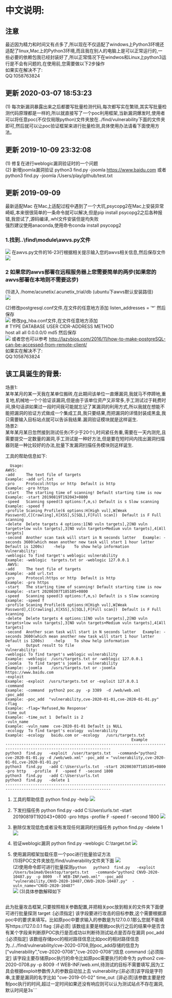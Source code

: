 中文说明:
========
## 注意
   最近因为精力和时间又有点多了,所以现在不仅适配了windows上Python3环境还适配了linux,Mac上的Python3环境,而且我在别人的电脑上是可以正常运行的,一些必要的依赖包我已经封装好了,所以正常情况下在windwos和Linux上python3运行是不会有问题的,在使用前,您需要做以下2步操作  
   如果实在解决不了:  
   QQ:1058763824
## 更新 2020-03-07 18:53:23  
   (1) 每次新漏洞暴露出来之后都要写批量检测代码,每次都写实在繁琐,其实写批量检测代码原理都是一样的,所以就直接写了一个poc利用框架,当新漏洞爆发时,使用者可以将任意poc(不仅仅局限python)文件夹放在../find/vulnerability下面的文件夹即可,然后就可以让poc验证框架来进行批量检测,具体使用办法请看下面使用方法。
## 更新 2019-10-09 23:32:08  
   (1) 修复在进行weblogic漏洞验证时的一个问题  
   (2) 新增joomla漏洞验证 python3 find.py  -joomla  https://www.baidu.com  或者 python3 find.py  -joomla  /Users/play/github/test.txt
## 更新 2019-09-09
   最新适配Mac
   在Mac上适配过程中遇到了一个大坑,psycopg2在Mac上安装异常崎岖,本来很很简单的一条命令就可以解决,但是pip install psycopg2之后各种报错,我尝试了,源码编译,.whl文件安装但是均失败  
   强烈建议使用anaconda,使用命令conda install psycopg2
### 1.找到..\find\module\awvs.py文件  
![](https://raw.githubusercontent.com/ba1ma0/images/master/find/5.png)
      在awvs.py文件的16-23行根据相关提示输入您的awvs相关信息,然后保存文件  
![](https://raw.githubusercontent.com/ba1ma0/images/master/find/3.png)

### 2 如果您的awvs部署在远程服务器上您需要简单的两步(如果您的awvs部署在本地则不需要这步)
   (1)进入 /home/acunetix/.acunetix_trial/db  (ubuntu下awvs默认安装路径)  
![](https://raw.githubusercontent.com/ba1ma0/images/master/find/4.png)
   
   (2)修改postgresql.conf文件,在文件的任意地方添加 listen_addresses = '*' 然后保存   
![](https://raw.githubusercontent.com/ba1ma0/images/master/find/6.png)
   修改pg_hba.conf文件,在文件任意地方添加      
  \# TYPE  DATABASE  USER  CIDR-ADDRESS  METHOD  
   host  all  all 0.0.0.0/0 md5 然后保存  
![](https://raw.githubusercontent.com/ba1ma0/images/master/find/7.png)
   或者您也可以参考 http://lazybios.com/2016/11/how-to-make-postgreSQL-can-be-accessed-from-remote-client/  
   如果实在解决不了:  
   QQ:1058763824
## 该工具诞生的背景:
   场景1:  
   某年某月的某一天我在某单位搬砖,在此期间该单位一直爆漏洞,我就马不停蹄地,重复地,机械地一个个验证该漏洞,但是由于该单位资产又非常多,手工测试过于耗费时间,换句话讲如果过一段时间我可能就忘记了某漏洞的利用方式,所以我就在想能不能把漏洞的验证方式做成一个集成工具,我只要结果,而把漏洞的详情封装成黑盒,我只需要输入目标站点就可以告诉我结果.漏洞验证模块就是这样诞生.  
   场景2:  
   某年某月某日忽然接到测试任务(不少于20个),时间紧任务重,需要在一天内测完,且需要提交一定数量的漏洞,手工测试是一种好方法,但是要在短时间内找出漏洞扫描器则是一种比较好的办法,批量下发漏洞扫描任务模块则这样诞生.  

工具的帮助信息如下:  

      Usage:
    AWVS:
    -add     The text file of targets                                       Example: -add url.txt
    -pro     Protocol:https or http  Default is http                        Example: -pro https
    -start   The starting time of scanning! Default starting time is now    Example: -start 20190819T192043+0800
    -speed   Scanning speed(3 options:f,m,s) Default is s Slow scanning     Example: -speed f
    -profile Scaning Profile(6 options:H[High vul],W[Weak Password],C[Crawling],X[XSS],S[SQL],F[Full scan])  Default is F Full scanning
    -delete  Delete targets 4 options:1[NO vuln targets],2[NO vuln targets+low vuln targets],3[NO vuln targets+Medium vuln targets],4[All targets]
    -second  Another scan task will start in N seconds latter   Example: -seconds 3600(which mean another new task will start 1 hour latter Default is 1200s)    -help    To show help information
    Vulnerability:
    -weblogic To find target's weblogic vulnerability                       Example: -weblogic  targets.txt or -weblogic 127.0.0.1
     AWVS:
    -add     The text file of targets                                       Example: -add url.txt
    -pro     Protocol:https or http  Default is http                        Example: -pro https
    -start   The starting time of scanning! Default starting time is now    Example: -start 20200307T185105+0800
    -speed   Scanning speed(3 options:f,m,s) Default is s Slow scanning     Example: -speed f
    -profile Scaning Profile(6 options:H[High vul],W[Weak Password],C[Crawling],X[XSS],S[SQL],F[Full scan])  Default is F Full scanning
    -delete  Delete targets 4 options:1[NO vuln targets],2[NO vuln targets+low vuln targets],3[NO vuln targets+Medium vuln targets],4[All targets]
    -second  Another scan task will start in N seconds latter   Example: -seconds 3600(which mean another new task will start 1 hour latter Default is 1200s)    -help    To show help information
    -o       Output result to file
    Vulnerability:
    -weblogic To find target's weblogic vulnerability                       Example: -weblogic  /usrs/targets.txt or -weblogic 127.0.0.1
    -joomla   To find target's joomla   vulnerability                       Example: -joomla    /usrs/targets.txt or -joomla  https://www.baidu.com
    -exploit                                                                Example: -exploit  /usrs/targets.txt or -exploit 127.0.0.1
    -command                                                                Example: -command  python2 poc.py  -p 3389  -d /web/web.xml
    -poc_add                                                                Example: -poc_add  "vulnerability,cve-2020-01-01,cve-2020-01-01.py"
    -flag                                                                   Example: -flag='Refused,No Response'
    -time_out                                                               Example: -time_out 1  Default is 2
    -vuln_name                                                              Example: -vuln_name  cve-2020-01-01 Default is NULL
    -ecology  To find target's ecology  vulnerability                       Example: -ecology   baidu.com or -ecology   /usrs/targets.txt
                                                           Example
    --------------------------------------------------------------------------------------------------------------------
    python3  find.py   -exploit  /user/targets.txt   -command="python2  cve-2020-01-01.py -d /web/web.xml" -poc_add = "vulnerability,cve-2020-01-01,cve-2020-01-01.py"
    python3  find.py   -add C:\Users\urls.txt  -start 20200307T185105+0800  -pro http   -profile  F  -speed f  -second 1800
    python3  find.py   -add C:\Users\urls.txt
    python3  find.py   -delete 1
    --------------------------------------------------------------------------------------------------------------------


 1. 工具的帮助信息 python find.py -help
    ![](https://raw.githubusercontent.com/ba1ma0/images/master/find/0.png)

    
 2. 下发扫描任务  python  find.py   -add C:\Users\urls.txt  -start 20190819T192043+0800  -pro https   -profile  F  -speed f  -second 1800
	![](https://raw.githubusercontent.com/ba1ma0/images/master/find/1.png)
	
 3. 删除仅发现低危或者没有发现任何漏洞的扫描任务  python find.py  -delete 1
    ![](https://raw.githubusercontent.com/ba1ma0/images/master/find/2.png) 

 4. 验证weblogic漏洞  python find.py -weblogic  C:\target.txt
    ![](https://raw.githubusercontent.com/ba1ma0/images/master/find/4.jpg) 
 5. 使用漏洞框架加载任意一个poc进行批量验证方法  
    (1)将POC文件夹放在/find/vulnerability文件夹下面
    ![](https://raw.githubusercontent.com/ba1ma0/images/master/find/8.png)  
    (2)使用命令即可进行批量探测```python  
      python3  find.py   -exploit /Users/ba1ma0/Desktop/targets.txt   -command="python2 CNVD-2020-10487.py  -p 8009  -f WEB-INF/web.xml"  -poc_add "vulnerability,CNVD-2020-10487,CNVD-2020-10487.py"  -vuln_name="CNVD-2020-10487" ```  
    ![](https://raw.githubusercontent.com/ba1ma0/images/master/find/9.png)
    (3)具体参数解释如下  
      ```python
此为批量攻击框架,只要按照相关参数配置,并把相关poc放到相关的文件夹下面便可进行批量探测
target   :[必须指定] 该字段要进行攻击的目标参数,这个需要根据源poc中的要求来填写。比如原poc中要求输入的参数是为127.0.0.1那么您就不能填写https://127.0.0.1 
flag     :[非必须]   该数组主要是根据poc执行之后的结果中是否含有某个字段来判断原POC执行是否成功以判断待测试站点是否存在漏洞
poc_add  :[必须指定] 该数组存储poc的相对路径信息比如poc的相对路径信息为../../find/vulnerability/cve-2020-0708,则poc_add存储的信息为["vulnerability","cve-2020-0708","cve-2020-0708"]信息
command  :[必须指定] 该字段主要存储原poc执行的命令比如原poc需要执行的命令为 python2 cve-2020-0708.py  -p 8009  -f WEB-INF/web.xml,待测试的目标不需要填写,因为工具会根据exploit参数传入的参数自动加上去
vulnerability:[非必须]该字段是字符串,主要是漏洞的名字比如 "cve-2019-01-02"
time_out :[非必须]该参数主要是控制poc执行的时间,超过一定时间如果还没有响应则可以认为测试站点不存在漏洞,默认时间是3s```

